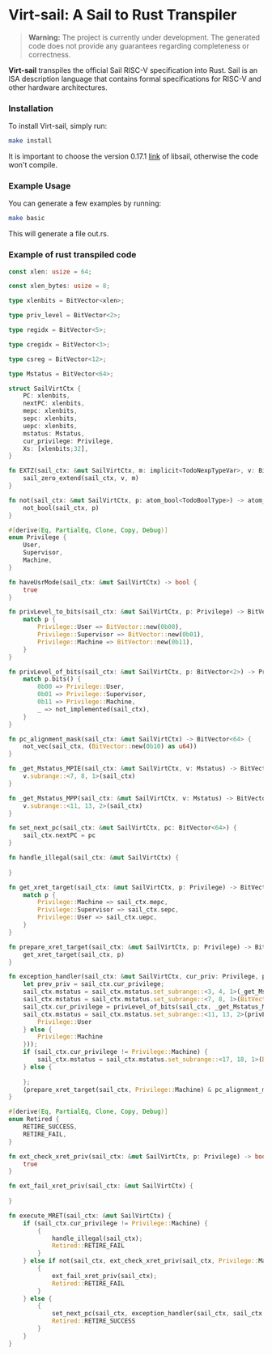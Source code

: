 # Virt-sail: A Sail to Rust Transpiler

> **Warning:** The project is currently under development. The generated code does not provide any guarantees regarding completeness or correctness.
 
**Virt-sail** transpiles the official Sail RISC-V specification into Rust. Sail is an ISA description language that contains formal specifications for RISC-V and other hardware architectures.

### Installation

To install Virt-sail, simply run:

```bash
make install
```

It is important to choose the version 0.17.1 [link](https://ocaml.org/p/libsail/0.17.1) of libsail, otherwise the code won't compile.

### Example Usage

You can generate a few examples by running:

```bash
make basic
```

This will generate a file out.rs.


### Example of rust transpiled code

```rust
const xlen: usize = 64;

const xlen_bytes: usize = 8;

type xlenbits = BitVector<xlen>;

type priv_level = BitVector<2>;

type regidx = BitVector<5>;

type cregidx = BitVector<3>;

type csreg = BitVector<12>;

type Mstatus = BitVector<64>;

struct SailVirtCtx {
    PC: xlenbits,
    nextPC: xlenbits,
    mepc: xlenbits,
    sepc: xlenbits,
    uepc: xlenbits,
    mstatus: Mstatus,
    cur_privilege: Privilege,
    Xs: [xlenbits;32],
}

fn EXTZ(sail_ctx: &mut SailVirtCtx, m: implicit<TodoNexpTypeVar>, v: BitVector<TodoNexpTypeVar>) -> BitVector<TodoNexpTypeVar> {
    sail_zero_extend(sail_ctx, v, m)
}

fn not(sail_ctx: &mut SailVirtCtx, p: atom_bool<TodoBoolType>) -> atom_bool<TodoBoolType> {
    not_bool(sail_ctx, p)
}

#[derive(Eq, PartialEq, Clone, Copy, Debug)]
enum Privilege {
    User,
    Supervisor,
    Machine,
}

fn haveUsrMode(sail_ctx: &mut SailVirtCtx) -> bool {
    true
}

fn privLevel_to_bits(sail_ctx: &mut SailVirtCtx, p: Privilege) -> BitVector<2> {
    match p {
        Privilege::User => BitVector::new(0b00),
        Privilege::Supervisor => BitVector::new(0b01),
        Privilege::Machine => BitVector::new(0b11),
    }
}

fn privLevel_of_bits(sail_ctx: &mut SailVirtCtx, p: BitVector<2>) -> Privilege {
    match p.bits() {
        0b00 => Privilege::User,
        0b01 => Privilege::Supervisor,
        0b11 => Privilege::Machine,
        _ => not_implemented(sail_ctx),
    }
}

fn pc_alignment_mask(sail_ctx: &mut SailVirtCtx) -> BitVector<64> {
    not_vec(sail_ctx, (BitVector::new(0b10) as u64))
}

fn _get_Mstatus_MPIE(sail_ctx: &mut SailVirtCtx, v: Mstatus) -> BitVector<1> {
    v.subrange::<7, 8, 1>(sail_ctx)
}

fn _get_Mstatus_MPP(sail_ctx: &mut SailVirtCtx, v: Mstatus) -> BitVector<2> {
    v.subrange::<11, 13, 2>(sail_ctx)
}

fn set_next_pc(sail_ctx: &mut SailVirtCtx, pc: BitVector<64>) {
    sail_ctx.nextPC = pc
}

fn handle_illegal(sail_ctx: &mut SailVirtCtx) {
    
}

fn get_xret_target(sail_ctx: &mut SailVirtCtx, p: Privilege) -> BitVector<64> {
    match p {
        Privilege::Machine => sail_ctx.mepc,
        Privilege::Supervisor => sail_ctx.sepc,
        Privilege::User => sail_ctx.uepc,
    }
}

fn prepare_xret_target(sail_ctx: &mut SailVirtCtx, p: Privilege) -> BitVector<64> {
    get_xret_target(sail_ctx, p)
}

fn exception_handler(sail_ctx: &mut SailVirtCtx, cur_priv: Privilege, pc: BitVector<64>) -> BitVector<64> {
    let prev_priv = sail_ctx.cur_privilege;
    sail_ctx.mstatus = sail_ctx.mstatus.set_subrange::<3, 4, 1>(_get_Mstatus_MPIE(sail_ctx, sail_ctx.mstatus));
    sail_ctx.mstatus = sail_ctx.mstatus.set_subrange::<7, 8, 1>(BitVector::new(0b1));
    sail_ctx.cur_privilege = privLevel_of_bits(sail_ctx, _get_Mstatus_MPP(sail_ctx, sail_ctx.mstatus));
    sail_ctx.mstatus = sail_ctx.mstatus.set_subrange::<11, 13, 2>(privLevel_to_bits(sail_ctx, if haveUsrMode(sail_ctx) {
        Privilege::User
    } else {
        Privilege::Machine
    }));
    if (sail_ctx.cur_privilege != Privilege::Machine) {
        sail_ctx.mstatus = sail_ctx.mstatus.set_subrange::<17, 18, 1>(BitVector::new(0b0))
    } else {
        
    };
    (prepare_xret_target(sail_ctx, Privilege::Machine) & pc_alignment_mask(sail_ctx))
}

#[derive(Eq, PartialEq, Clone, Copy, Debug)]
enum Retired {
    RETIRE_SUCCESS,
    RETIRE_FAIL,
}

fn ext_check_xret_priv(sail_ctx: &mut SailVirtCtx, p: Privilege) -> bool {
    true
}

fn ext_fail_xret_priv(sail_ctx: &mut SailVirtCtx) {
    
}

fn execute_MRET(sail_ctx: &mut SailVirtCtx) {
    if (sail_ctx.cur_privilege != Privilege::Machine) {
        {
            handle_illegal(sail_ctx);
            Retired::RETIRE_FAIL
        }
    } else if not(sail_ctx, ext_check_xret_priv(sail_ctx, Privilege::Machine)) {
        {
            ext_fail_xret_priv(sail_ctx);
            Retired::RETIRE_FAIL
        }
    } else {
        {
            set_next_pc(sail_ctx, exception_handler(sail_ctx, sail_ctx.cur_privilege, sail_ctx.PC));
            Retired::RETIRE_SUCCESS
        }
    }
}
```
